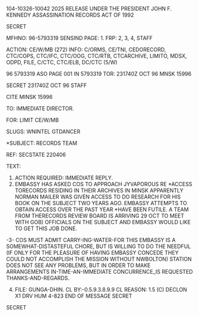 104-10326-10042 2025 RELEASE UNDER THE PRESIDENT JOHN F. KENNEDY ASSASSINATION RECORDS ACT OF 1992

SECRET

MFHNO: 96-5793319 SENSIND PAGE: 1.
FRP: 2, 3, 4,
STAFF

ACTION: CE/W/MB (272) INFO: C/ORMS, CE/TNI, CEDORECORD, CTC/COPS, CTC/IFC,
CTC/OOG, CTC/RTB, CTCARCHIVE, LIMITO, MDSX, ODPD, FILE, C/CTC, CTC/ELB,
DC/CTC (5/W)

96 5793319 ASO PAGE 001 IN 5793319
TOR: 231740Z OCT 96 MNSK 15996

SECRET 231740Z OCT 96 STAFF

CITE MINSK 15996

TO: IMMEDIATE DIRECTOR.

FOR: LIMIT CE/W/MB

SLUGS: WNINTEL GTDANCER

*SUBJECT: <JFK ASSASSINATION>RECORDS TEAM

REF: SECSTATE 220406

TEXT:

1. ACTION REQUIRED: IMMEDIATE REPLY.
2. EMBASSY HAS ASKED COS TO APPROACH JYVAPOROUS RE
*ACCESS TO<JFK ASSASSINATION>RECORDS RESIDING IN THEIR
ARCHIVES IN MINSK APPARENTLY NORMAN MAILER WAS GIVEN
ACCESS TO DO RESEARCH FOR HIS BOOK ON THE SUBJECT TWO YEARS
AGO. EMBASSY ATTEMPTS TO OBTAIN ACCESS OVER THE PAST YEAR
*HAVE BEEN FUTILE. A TEAM FROM THE<ASSASSINATION>RECORDS
REVIEW BOARD IS ARRIVING 29 OCT TO MEET WITH GOB) OFFICIALS
ON THE SUBJECT AND EMBASSY WOULD LIKE TO GET THIS JOB DONE.

-3-
COS MUST ADMIT CARRY-ING-WATER-FOR THIS EMBASSY IS
A SOMEWHAT-DISTASTEFUL CHORE, BUT IS WILLING TO DO THE
NEEDFUL (IF ONLY FOR THE PLEASURE OF HAVING EMBASSY CONCEDE
THEY COULD NOT ACCOMPLISH THE MISSION WITHOUT NWBOLTON)
STATION DOES NOT SEE ANY PROBLEMS, BUT IN ORDER TO MAKE
ARRANGEMENTS IN-TIME-AN-IMMEDIATE CONCURRENCE_IS
REQUESTED THANKS-AND-REGARDS.

4. FILE: GUNGA-DHIN. CL BY:-0.5.9.3.8.9.9 CL REASON:
1.5 (C) DECLON X1 DRV HUM 4-823
END OF MESSAGE
SECRET

SECRET
